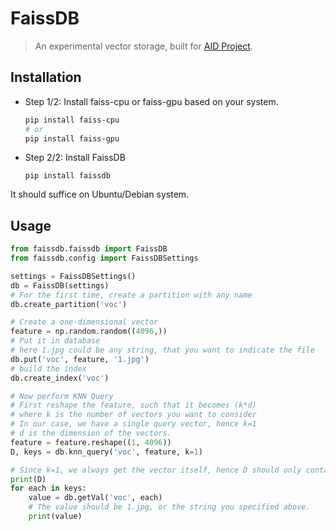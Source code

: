 # FaissDB

> An experimental vector storage, built for [AID Project](aid.autoai.org/).


## Installation

* Step 1/2: Install faiss-cpu or faiss-gpu based on your system.

  ```sh
  pip install faiss-cpu
  # or
  pip install faiss-gpu
  ```
* Step 2/2: Install FaissDB
  ```
  pip install faissdb
  ```

It should suffice on Ubuntu/Debian system. 

## Usage


```python
from faissdb.faissdb import FaissDB
from faissdb.config import FaissDBSettings

settings = FaissDBSettings()
db = FaissDB(settings)
# For the first time, create a partition with any name
db.create_partition('voc')

# Create a one-dimensional vector
feature = np.random.random((4096,))
# Put it in database
# here 1.jpg could be any string, that you want to indicate the file
db.put('voc', feature, '1.jpg')
# build the index
db.create_index('voc')

# Now perform KNN Query
# First reshape the feature, such that it becomes (k*d)
# where k is the number of vectors you want to consider
# In our case, we have a single query vector, hence k=1
# d is the dimension of the vectors.
feature = feature.reshape((1, 4096))
D, keys = db.knn_query('voc', feature, k=1)

# Since k=1, we always get the vector itself, hence D should only contains 0.
print(D)
for each in keys:
    value = db.getVal('voc', each)
    # The value should be 1.jpg, or the string you specified above.
    print(value)
```

